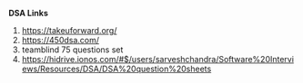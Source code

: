 **DSA Links**

1. https://takeuforward.org/
2. https://450dsa.com/
3. teamblind 75 questions set
4. https://hidrive.ionos.com/#$/users/sarveshchandra/Software%20Interviews/Resources/DSA/DSA%20question%20sheets